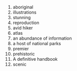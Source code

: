 1. aboriginal 
2. illustrations
3. stunning
4. reproduction
5. avid hiker
6. atlas
7. an abundance of information
8. a host of national parks
9. premier
10. prehistoric
11. A definitive handbook
12. scenic
